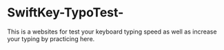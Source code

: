 # SwiftKey-TypoTest-
This is a websites for test your keyboard typing speed as well as  increase your typing by practicing here.

